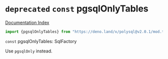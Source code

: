 # `deprecated` `const` pgsqlOnlyTables

[Documentation Index](../README.md)

```ts
import {pgsqlOnlyTables} from "https://deno.land/x/polysql@v2.0.1/mod.ts"
```

`const` pgsqlOnlyTables: SqlFactory

Use `pgsqlOnly` instead.

